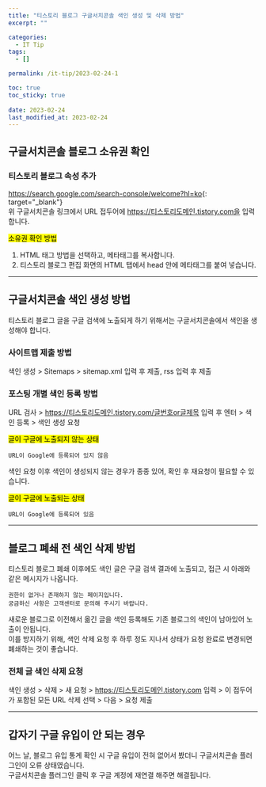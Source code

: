 ```yaml
---
title: "티스토리 블로그 구글서치콘솔 색인 생성 및 삭제 방법"
excerpt: ""

categories:
  - IT Tip
tags:
  - []

permalink: /it-tip/2023-02-24-1

toc: true
toc_sticky: true
 
date: 2023-02-24
last_modified_at: 2023-02-24
---
```


## 구글서치콘솔 블로그 소유권 확인

### 티스토리 블로그 속성 추가
<https://search.google.com/search-console/welcome?hl=ko>{: target="_blank"}  
위 구글서치콘솔 링크에서 URL 접두어에 https://티스토리도메인.tistory.com을 입력합니다.

<mark>소유권 확인 방법</mark>  
1. HTML 태그 방법을 선택하고, 메타태그를 복사합니다.
2. 티스토리 블로그 편집 화면의 HTML 탭에서 head 안에 메타태그를 붙여 넣습니다.

---

## 구글서치콘솔 색인 생성 방법
티스토리 블로그 글을 구글 검색에 노출되게 하기 위해서는 구글서치콘솔에서 색인을 생성해야 합니다.

### 사이트맵 제출 방법
색인 생성 > Sitemaps > sitemap.xml 입력 후 제출, rss 입력 후 제출

### 포스팅 개별 색인 등록 방법
URL 검사 > https://티스토리도메인.tistory.com/글번호or글제목 입력 후 엔터 > 색인 등록 > 색인 생성 요청

<mark>글이 구글에 노출되지 않는 상태</mark>
```
URL이 Google에 등록되어 있지 않음
```
색인 요청 이후 색인이 생성되지 않는 경우가 종종 있어, 확인 후 재요청이 필요할 수 있습니다.

<mark>글이 구글에 노출되는 상태</mark>
```
URL이 Google에 등록되어 있음
```

---

## 블로그 폐쇄 전 색인 삭제 방법

티스토리 블로그 폐쇄 이후에도 색인 글은 구글 검색 결과에 노출되고, 접근 시 아래와 같은 메시지가 나옵니다.
```
권한이 없거나 존재하지 않는 페이지입니다.
궁금하신 사항은 고객센터로 문의해 주시기 바랍니다.
```
새로운 블로그로 이전해서 옮긴 글을 색인 등록해도 기존 블로그의 색인이 남아있어 노출이 안됩니다.  
이를 방지하기 위해, 색인 삭제 요청 후 하루 정도 지나서 상태가 요청 완료로 변경되면 폐쇄하는 것이 좋습니다.

### 전체 글 색인 삭제 요청
색인 생성 > 삭제 > 새 요청 > https://티스토리도메인.tistory.com 입력 > 이 접두어가 포함된 모든 URL 삭제 선택 > 다음 > 요청 제출 

---

## 갑자기 구글 유입이 안 되는 경우

어느 날, 블로그 유입 통계 확인 시 구글 유입이 전혀 없어서 봤더니 구글서치콘솔 플러그인이 오류 상태였습니다.  
구글서치콘솔 플러그인 클릭 후 구글 계정에 재연결 해주면 해결됩니다.
